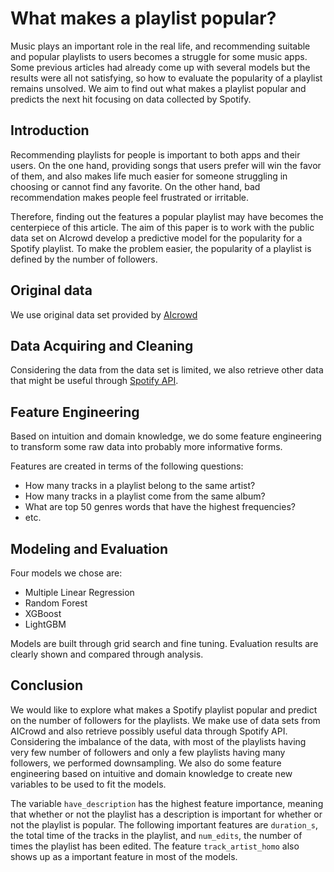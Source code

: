 # What makes a playlist popular?

Music plays an important role in the real life, and recommending suitable and popular playlists to users becomes a struggle for some music apps. Some previous articles had already come up with several models but the results were all not satisfying, so how to evaluate the popularity of a playlist remains unsolved. We aim to find out what makes a playlist popular and predicts the next hit focusing on data collected by Spotify.

## Introduction
Recommending playlists for people is important to both apps and their users. On the one hand, providing songs that users prefer will win the favor of them, and also makes life much easier for someone struggling in choosing or cannot find any favorite. On the other hand, bad recommendation makes people feel frustrated or irritable.

Therefore, finding out the features a popular playlist may have becomes the centerpiece of this article. The aim of this paper is to work with the public data set on AIcrowd develop a predictive model for the popularity for a Spotify playlist. To make the problem easier, the popularity of a playlist is defined by the number of followers.

## Original data
We use original data set provided by [AIcrowd](https://www.aicrowd.com/challenges/spotify-million-playlist-dataset-challenge)

## Data Acquiring and Cleaning

Considering the data from the data set is limited, we also retrieve other data that might be useful through [Spotify API](https://developer.spotify.com/documentation/web-api/).

## Feature Engineering

Based on intuition and domain knowledge, we do some feature engineering to transform some raw data into probably more informative forms.

Features are created in terms of the following questions:
- How many tracks in a playlist belong to the same artist?
- How many tracks in a playlist come from the same album? 
- What are top 50 genres words that have the highest frequencies?
- etc.

## Modeling and Evaluation

Four models we chose are:

- Multiple Linear Regression
- Random Forest
- XGBoost
- LightGBM

Models are built through grid search and fine tuning. Evaluation results are clearly shown and compared through analysis.

## Conclusion
We would like to explore what makes a Spotify playlist popular and predict on the number of followers for the playlists. We make use of data sets from AICrowd and also retrieve possibly useful data through Spotify API. Considering the imbalance of the data, with most of the playlists having very few number of followers and only a few playlists having many followers, we performed downsampling. We also do some feature engineering based on intuitive and domain knowledge to create new variables to be used to fit the models.

The variable `have_description` has the highest feature importance, meaning that whether or not the playlist has a description is important for whether or not the playlist is popular. The following important features are `duration_s`, the total time of the tracks in the playlist, and `num_edits`, the number of times the playlist has been edited. The feature `track_artist_homo` also shows up as a important feature in most of the models.
